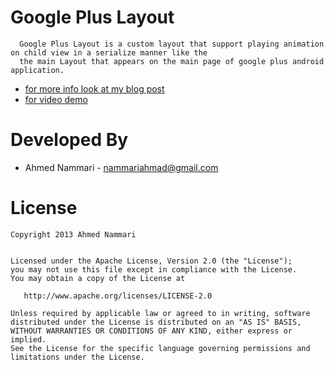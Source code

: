 Google Plus Layout
==========================

      Google Plus Layout is a custom layout that support playing animation on child view in a serialize manner like the 
      the main Layout that appears on the main page of google plus android application.
      
 * [for more info look at my blog post][1]
 * [for video demo ][2]


Developed By
============

 * Ahmed Nammari - <nammariahmad@gmail.com>



License
=======

    Copyright 2013 Ahmed Nammari
    

    Licensed under the Apache License, Version 2.0 (the "License");
    you may not use this file except in compliance with the License.
    You may obtain a copy of the License at

       http://www.apache.org/licenses/LICENSE-2.0

    Unless required by applicable law or agreed to in writing, software
    distributed under the License is distributed on an "AS IS" BASIS,
    WITHOUT WARRANTIES OR CONDITIONS OF ANY KIND, either express or implied.
    See the License for the specific language governing permissions and
    limitations under the License.
[1]: http://nammari.tumblr.com/post/41893669349/goolge-plus-layout
[2]: http://youtu.be/jvfDuJz4fw4
